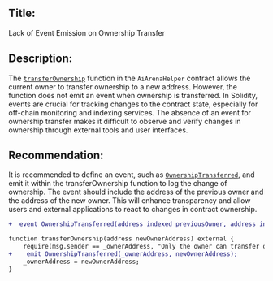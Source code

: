 ## Title: 
Lack of Event Emission on Ownership Transfer

## Description:

 The [`transferOwnership`](https://github.com/code-423n4/2024-02-ai-arena/blob/main/src/AiArenaHelper.sol#L61) function in the `AiArenaHelper` contract allows the current owner to transfer ownership to a new address. However, the function does not emit an event when ownership is transferred. In Solidity, events are crucial for tracking changes to the contract state, especially for off-chain monitoring and indexing services. The absence of an event for ownership transfer makes it difficult to observe and verify changes in ownership through external tools and user interfaces.

## Recommendation: 
It is recommended to define an event, such as [`OwnershipTransferred`](https://github.com/code-423n4/2024-02-ai-arena/blob/main/src/AiArenaHelper.sol#L61), and emit it within the transferOwnership function to log the change of ownership. The event should include the address of the previous owner and the address of the new owner. This will enhance transparency and allow users and external applications to react to changes in contract ownership.

```diff
+  event OwnershipTransferred(address indexed previousOwner, address indexed newOwner);

function transferOwnership(address newOwnerAddress) external {
    require(msg.sender == _ownerAddress, "Only the owner can transfer ownership");
+    emit OwnershipTransferred(_ownerAddress, newOwnerAddress);
    _ownerAddress = newOwnerAddress;
}


```